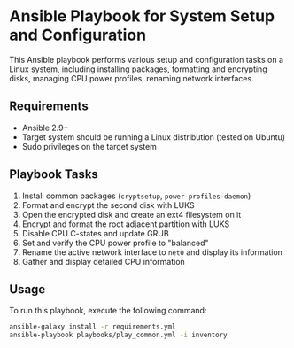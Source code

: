 # Ansible Playbook for System Setup and Configuration

This Ansible playbook performs various setup and configuration tasks on a Linux system, including installing packages, formatting and encrypting disks, managing CPU power profiles, renaming network interfaces.

## Requirements

- Ansible 2.9+
- Target system should be running a Linux distribution (tested on Ubuntu)
- Sudo privileges on the target system

## Playbook Tasks

1. Install common packages (`cryptsetup`, `power-profiles-daemon`)
2. Format and encrypt the second disk with LUKS
3. Open the encrypted disk and create an ext4 filesystem on it
4. Encrypt and format the root adjacent partition with LUKS
5. Disable CPU C-states and update GRUB
6. Set and verify the CPU power profile to "balanced"
7. Rename the active network interface to `net0` and display its information
8. Gather and display detailed CPU information

## Usage

To run this playbook, execute the following command:

```sh
ansible-galaxy install -r requirements.yml
ansible-playbook playbooks/play_common.yml -i inventory

